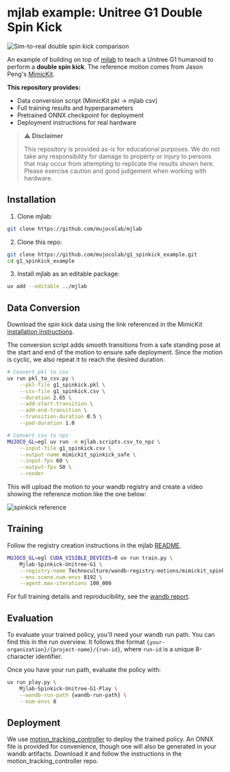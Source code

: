 # mjlab example: Unitree G1 Double Spin Kick

![Sim-to-real double spin kick comparison](assets/teaser.gif)

An example of building on top of [mjlab](https://github.com/mujocolab/mjlab) to teach a Unitree G1 humanoid to perform a **double spin kick**. The reference motion comes from Jason Peng's [MimicKit](https://github.com/xbpeng/MimicKit).

**This repository provides:**
- Data conversion script (MimicKit pkl → mjlab csv)
- Full training results and hyperparameters
- Pretrained ONNX checkpoint for deployment
- Deployment instructions for real hardware

> ⚠️ **Disclaimer**
>
> This repository is provided as-is for educational purposes. We do not take any responsibility for damage to property or injury to persons that may occur from attempting to replicate the results shown here. Please exercise caution and good judgement when working with hardware.

## Installation

1. Clone mjlab:

```bash
git clone https://github.com/mujocolab/mjlab
```

2. Clone this repo:

```bash
git clone https://github.com/mujocolab/g1_spinkick_example.git
cd g1_spinkick_example
```

3. Install mjlab as an editable package:

```bash
uv add --editable ../mjlab
```

## Data Conversion

Download the spin kick data using the link referenced in the MimicKit [installation instructions](https://github.com/xbpeng/MimicKit?tab=readme-ov-file#installation).

The conversion script adds smooth transitions from a safe standing pose at the start and end of the motion to ensure safe deployment. Since the motion is cyclic, we also repeat it to reach the desired duration.

```bash
# Convert pkl to csv
uv run pkl_to_csv.py \
    --pkl-file g1_spinkick.pkl \
    --csv-file g1_spinkick.csv \
    --duration 2.65 \
    --add-start-transition \
    --add-end-transition \
    --transition-duration 0.5 \
    --pad-duration 1.0

# Convert csv to npz
MUJOCO_GL=egl uv run -m mjlab.scripts.csv_to_npz \
    --input-file g1_spinkick.csv \
    --output-name mimickit_spinkick_safe \
    --input-fps 60 \
    --output-fps 50 \
    --render
```

This will upload the motion to your wandb registry and create a video showing the reference motion like the one below:

![spinkick reference](assets/motion.gif)

## Training

Follow the registry creation instructions in the mjlab [README](https://github.com/mujocolab/mjlab?tab=readme-ov-file#2-motion-imitation).

```bash
MUJOCO_GL=egl CUDA_VISIBLE_DEVICES=0 uv run train.py \
    Mjlab-Spinkick-Unitree-G1 \
    --registry-name Technoculture/wandb-registry-motions/mimickit_spinkick_safe \
    --env.scene.num-envs 8192 \
    --agent.max-iterations 100_000
```

For full training details and reproducibility, see the [wandb report](https://api.wandb.ai/links/gcbc_researchers/nfi58457).

## Evaluation

To evaluate your trained policy, you'll need your wandb run path. You can find this in the run overview. It follows the format `{your-organization}/{project-name}/{run-id}`, where `run-id` is a unique 8-character identifier.

Once you have your run path, evaluate the policy with:

```bash
uv run play.py \
    Mjlab-Spinkick-Unitree-G1-Play \
    --wandb-run-path {wandb-run-path} \
    --num-envs 8
```

## Deployment

We use [motion_tracking_controller](https://github.com/HybridRobotics/motion_tracking_controller) to deploy the trained policy. An ONNX file is provided for convenience, though one will also be generated in your wandb artifacts. Download it and follow the instructions in the motion_tracking_controller repo.
